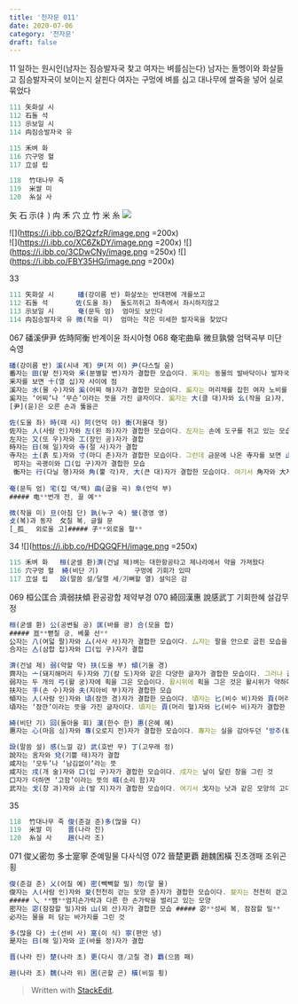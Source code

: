 ```yaml
---
title: '천자문 011'
date: 2020-07-06
category: '천자문'
draft: false
---
```

11 일하는 원시인(남자는 짐승발자국 찾고 여자는 벼를심는다)
남자는 돌멩이와 화살들고 짐승발자국이 보이는지 살핀다
여자는 구멍에 벼를 심고 
대나무에 쌀죽을 넣어 실로묶었다


```js
111 矢화살 시
112 石돌 석
113 示보일 시
114 禸짐승발자국 유

115 禾벼 화
116 穴구멍 혈
117 立설 립

118  竹대나무 죽
119  米쌀 미
120  糸실 사
```
矢 石 示(礻) 禸 禾 穴 立 竹 米 糸 
![](https://i.ibb.co/1QZf3Qd/2020-07-06-10-33-53.png)
      
 ![](https://i.ibb.co/B2QzfzR/image.png =200x)     
![](https://i.ibb.co/XC6ZkDY/image.png =200x)
![](https://i.ibb.co/3CDwCNy/image.png =250x)
![](https://i.ibb.co/FBY35HG/image.png =200x)

33
```js
111 矢화살 시      磻(강이름 반) 화살쏘는 반대편에 개를쏘고
112 石돌 석       佐(도울 좌)  돌도끼쥐고 좌측에서 좌시하지않고
113 示보일 시      奄(문득 엄)  엄마도 보인다
114 禸짐승발자국 유 微(작을 미)  엄마는 작은 미세한 발자욱을 찾았다
```
067 磻溪伊尹 佐時阿衡 	반계이윤 좌시아형
068 奄宅曲阜 微旦孰營    엄택곡부 미단숙영
```js
磻(강이름 반) 溪(시내 계) 伊(저 이) 尹(다스릴 윤)
番자는 田(밭 전)자와 釆(분별할 변)자가 결합한 모습이다. 釆자는 동물의 발바닥이나 발자국을 그린 것으로 ‘분별하다’라는 뜻
釆자를 보면 十(열 십)자 사이에 점
溪자는 水(물 수)자와 奚(어찌 해)자가 결합한 모습이다. 奚자는 머리채를 잡힌 여자 노비를 그린 것
奚자는 ‘어찌’나 ‘무슨’이라는 뜻을 가진 글자이다. 奚자는 大(클 대)자와 幺(작을 요)자, 爫(손톱 조)자가 결합한 모습
[尹](윤)은 오른 손과 뚫을곤

佐(도울 좌) 時(때 시) 阿(언덕 아) 衡(저울대 형)
佐자는 人(사람 인)자와 左(왼 좌)자가 결합한 모습이다. 左자는 손에 도구를 쥐고 있는 모습을 그린 것
左자는 又(또 우)자와 工(장인 공)자가 결합
時자는 日(해 일)자와 寺(절 사)자가 결합
寺자는 土(흙 토)자와 寸(마디 촌)자가 결합한 모습이다. 그런데 금문에 나온 寺자를 보면 止(발 지)자와 又(또 우)자가 그려져 있었다
 可자는 곡괭이와 口(입 구)자가 결합한 모습
 衡자는 行(다닐 행)자와 角(뿔 각)자, 大(큰 대)자가 결합한 모습이다. 여기서 角자와 大자는 뿔이 달린 소를 표현
 
奄(문득 엄) 宅(집 댁/택) 曲(굽을 곡) 阜(언덕 부)
##### 电**번개 전, 끌 예**

微(작을 미) 旦(아침 단) 孰(누구 숙) 營(경영 영)
攴(복)과 동자  攵칠 복, 글월 문
[_孤_  외로울 고]##### 孑**외로울 혈**
```
34
![](https://i.ibb.co/HDQGQFH/image.png =250x)
```js
115 禾벼 화   桓(굳셀 환)濟(건널 제)벼는 대한항공타고 제나라에서 약을 가져왔다
116 穴구멍 혈  綺(비단 기)         구멍에 기회가 있따
117 立설 립   設(말씀 설/달랠 세/기뻐할 열) 설익은 감
```
069 桓公匡合 濟弱扶傾  환공광합 제약부경
070 綺回漢惠 說感武丁 기회한혜 설감무정
```js
桓(굳셀 환) 公(공변될 공) 匡(바를 광) 合(모을 합)
##### 亘**뻗칠 긍, 베풀 선**
公자는 八(여덟 팔)자와 厶(사사 사)자가 결합한 모습이다. 厶자는 팔을 안으로 굽힌 모습을 그린 것으로 ‘사사롭다’라는 뜻
合자는 亼(삼합 집)자와 口(입 구)자가 결합

濟(건널 제) 弱(약할 약) 扶(도울 부) 傾(기울 경)
齊자는 亠(돼지해머리 두)자와 刀(칼 도)자와 같은 다양한 글자가 결합한 모습이다. 그러나 갑골문에서의 齊자는 매우 단순했었다. 齊자의 갑골문을 보면 곡식의 이삭이 나란히
弱자는 두 개의 弓(활 궁)자에 획을 그은 모습이다. 활시위에 획을 그은 것은 활시위가 약하다는 뜻을 표현
扶자는 手(손 수)자와 夫(지아비 부)자가 결합한 모습
傾자는 人(사람 인)자와 頃(잠깐 경)자가 결합한 모습이다. 頃자는 匕(비수 비)자와 頁(머리 혈)자가 결합한 것으로 마치 수저로 얼굴을 내리치는 듯한 모습
頃자는 ‘잠깐’이라는 뜻을 가진 글자이다. 頃자는 頁(머리 혈)자와 匕(비수 비)자가 결합한 모습이다. 頃자는 본래 ‘기울다’라는 뜻으로 만들어진 글자였다. 금문에 나온 頃자를 보면 마치 수저로 머리를 맞아 고개가 돌아간 듯한 모습으로 그려졌었다. 그래서 금문에서의 頃자는 ‘기울다’라는 뜻

綺(비단 기) 回(돌아올 회) 漢(한수 한) 惠(은혜 혜)
惠자는 心(마음 심)자와 專(오로지 전)자가 결합한 모습이다. 專자는 실을 감아두던 ‘방추(紡錘)’를 돌리는 모습

設(말씀 설) 感(느낄 감) 武(호반 무) 丁(고무래 정)
說자는 言자와 兌(기쁠 태)자가 결합
咸자는 ‘모두’나 ‘남김없이’라는 뜻
咸자는 戌(개 술)자와 口(입 구)자가 결합한 모습이다. 戌자는 날이 달린 창을 그린 것
口자가 더하면 ‘고함’이라는 뜻의 喊(소리 함)자
武자는 戈(창 과)자와 止(발 지)자가 결합한 모습이다. 여기서 戈자는 낫과 같은 모양의 고대 무기를 그린 것
```

35
```js
118  竹대나무 죽 俊(준걸 준)多(많을 다)
119  米쌀 미    晋(나라 진)
120  糸실 사    趙(나라 조)
```
071 俊乂密勿 多士寔寧 준예밀물  다사식영 
072 晉楚更覇 趙魏困橫 진초갱패  조위곤횡
```js
俊(준걸 준) 乂(어질 예) 密(빽빽할 밀) 勿(말 물)
俊자는 人(사람 인)자와 夋(천천히 걷는 모양 준)자가 결합한 모습이다. 夋자는 천천히 걷고 있는 사람을 표현
##### 乀 **뼘**엄지손가락과 다른 한 손가락을 벌리고 있는 모양
密자는 宓(잠잠할 밀)자와 山(뫼 산)자가 결합한 모습 ##### 宓**성씨 복, 잠잠할 밀**
必자는 물을 퍼 담는 바가지를 그린 것

多(많을 다) 士(선비 사) 寔(이 식) 寧(편안 녕)
是자는 日(해 일)자와 正(바를 정)자가 결합

晋(나라 진) 楚(나라 초) 更(다시 갱/고칠 경) 覇(으뜸 패)

趙(나라 조) 魏(나라 위) 困(곤할 곤) 橫(비낄 횡)


```
> Written with [StackEdit](https://stackedit.io/).
<!--stackedit_data:
eyJoaXN0b3J5IjpbMzc0MjcwNzgzLC01MjcxMjM2MTksLTE3Mj
gzNjY5MiwxMTkxMTk3MjEyLC02MzYxOTAzNTAsMjA0MTIwNzIy
NSwyNDY5Nzg2MzksLTI1NzYyMTMzNiwyMTQwMTI0MTUyLC00OD
czMDIxNTEsLTE1NDIwOTM5OSwyOTg3NTMxMjEsNDcwNDUwMjQ3
LDE5Mzc5NjM0ODEsMjAwNzM1ODY4OCwxNDI0MTg0Mzk4LC00OT
U3ODQ2MywxMDcwMjM0NDc3LC0yMTMxMjg0NzkzLDIwNjg2MTAw
MzhdfQ==
-->